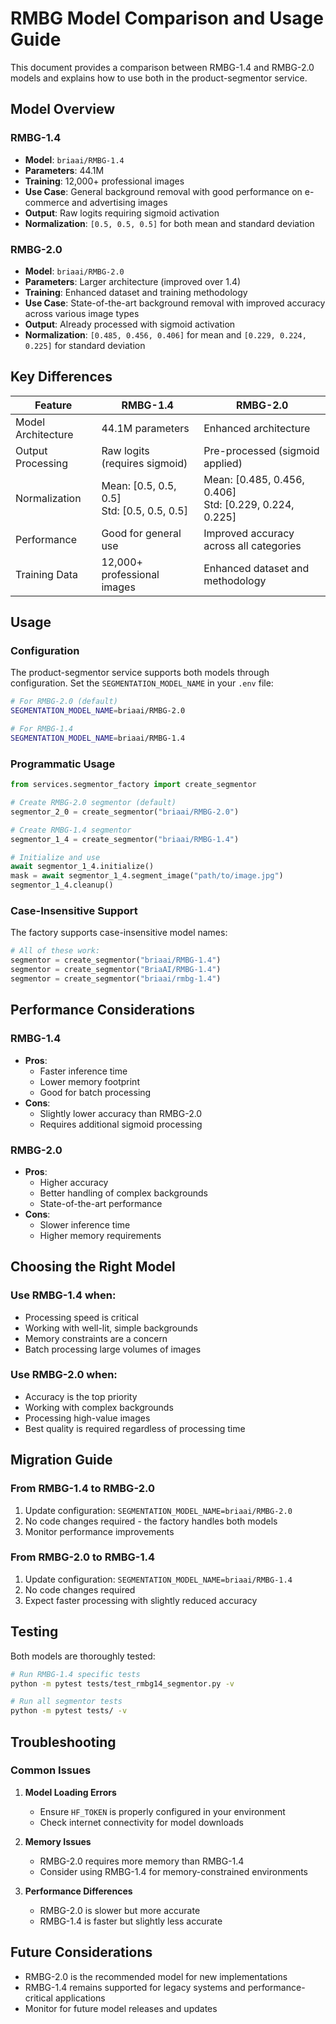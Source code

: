 # RMBG Model Comparison and Usage Guide

This document provides a comparison between RMBG-1.4 and RMBG-2.0 models and explains how to use both in the product-segmentor service.

## Model Overview

### RMBG-1.4
- **Model**: `briaai/RMBG-1.4`
- **Parameters**: 44.1M
- **Training**: 12,000+ professional images
- **Use Case**: General background removal with good performance on e-commerce and advertising images
- **Output**: Raw logits requiring sigmoid activation
- **Normalization**: `[0.5, 0.5, 0.5]` for both mean and standard deviation

### RMBG-2.0
- **Model**: `briaai/RMBG-2.0`
- **Parameters**: Larger architecture (improved over 1.4)
- **Training**: Enhanced dataset and training methodology
- **Use Case**: State-of-the-art background removal with improved accuracy across various image types
- **Output**: Already processed with sigmoid activation
- **Normalization**: `[0.485, 0.456, 0.406]` for mean and `[0.229, 0.224, 0.225]` for standard deviation

## Key Differences

| Feature | RMBG-1.4 | RMBG-2.0 |
|---------|----------|----------|
| Model Architecture | 44.1M parameters | Enhanced architecture |
| Output Processing | Raw logits (requires sigmoid) | Pre-processed (sigmoid applied) |
| Normalization | Mean: [0.5, 0.5, 0.5]<br>Std: [0.5, 0.5, 0.5] | Mean: [0.485, 0.456, 0.406]<br>Std: [0.229, 0.224, 0.225] |
| Performance | Good for general use | Improved accuracy across all categories |
| Training Data | 12,000+ professional images | Enhanced dataset and methodology |

## Usage

### Configuration

The product-segmentor service supports both models through configuration. Set the `SEGMENTATION_MODEL_NAME` in your `.env` file:

```bash
# For RMBG-2.0 (default)
SEGMENTATION_MODEL_NAME=briaai/RMBG-2.0

# For RMBG-1.4
SEGMENTATION_MODEL_NAME=briaai/RMBG-1.4
```

### Programmatic Usage

```python
from services.segmentor_factory import create_segmentor

# Create RMBG-2.0 segmentor (default)
segmentor_2_0 = create_segmentor("briaai/RMBG-2.0")

# Create RMBG-1.4 segmentor
segmentor_1_4 = create_segmentor("briaai/RMBG-1.4")

# Initialize and use
await segmentor_1_4.initialize()
mask = await segmentor_1_4.segment_image("path/to/image.jpg")
segmentor_1_4.cleanup()
```

### Case-Insensitive Support

The factory supports case-insensitive model names:

```python
# All of these work:
segmentor = create_segmentor("briaai/RMBG-1.4")
segmentor = create_segmentor("BriaAI/RMBG-1.4")
segmentor = create_segmentor("briaai/rmbg-1.4")
```

## Performance Considerations

### RMBG-1.4
- **Pros**: 
  - Faster inference time
  - Lower memory footprint
  - Good for batch processing
- **Cons**:
  - Slightly lower accuracy than RMBG-2.0
  - Requires additional sigmoid processing

### RMBG-2.0
- **Pros**:
  - Higher accuracy
  - Better handling of complex backgrounds
  - State-of-the-art performance
- **Cons**:
  - Slower inference time
  - Higher memory requirements

## Choosing the Right Model

### Use RMBG-1.4 when:
- Processing speed is critical
- Working with well-lit, simple backgrounds
- Memory constraints are a concern
- Batch processing large volumes of images

### Use RMBG-2.0 when:
- Accuracy is the top priority
- Working with complex backgrounds
- Processing high-value images
- Best quality is required regardless of processing time

## Migration Guide

### From RMBG-1.4 to RMBG-2.0
1. Update configuration: `SEGMENTATION_MODEL_NAME=briaai/RMBG-2.0`
2. No code changes required - the factory handles both models
3. Monitor performance improvements

### From RMBG-2.0 to RMBG-1.4
1. Update configuration: `SEGMENTATION_MODEL_NAME=briaai/RMBG-1.4`
2. No code changes required
3. Expect faster processing with slightly reduced accuracy

## Testing

Both models are thoroughly tested:

```bash
# Run RMBG-1.4 specific tests
python -m pytest tests/test_rmbg14_segmentor.py -v

# Run all segmentor tests
python -m pytest tests/ -v
```

## Troubleshooting

### Common Issues

1. **Model Loading Errors**
   - Ensure `HF_TOKEN` is properly configured in your environment
   - Check internet connectivity for model downloads

2. **Memory Issues**
   - RMBG-2.0 requires more memory than RMBG-1.4
   - Consider using RMBG-1.4 for memory-constrained environments

3. **Performance Differences**
   - RMBG-2.0 is slower but more accurate
   - RMBG-1.4 is faster but slightly less accurate

## Future Considerations

- RMBG-2.0 is the recommended model for new implementations
- RMBG-1.4 remains supported for legacy systems and performance-critical applications
- Monitor for future model releases and updates